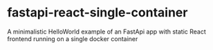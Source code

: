 # fastapi-react-single-container
 A minimalistic HelloWorld example of an FastApi app with static React frontend running on a single docker container
